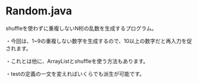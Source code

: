 # Random.java
shuffleを使わずに重複しないN桁の乱数を生成するプログラム。

・今回は、1~9の重複しない数字を生成するので、10以上の数字だと再入力を促されます。

・これとは他に、ArrayListとshuffleを使う方法もあります。

・testの定義の一文を変えればいくらでも派生が可能です。
